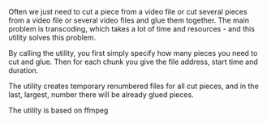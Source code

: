 Often we just need to cut a piece from a video file or cut several pieces from a video file or several video files and glue them together. The main problem is transcoding, which takes a lot of time and resources - and this utility solves this problem.

By calling the utility, you first simply specify how many pieces you need to cut and glue. Then for each chunk you give the file address, start time and duration.

The utility creates temporary renumbered files for all cut pieces, and in the last, largest, number there will be already glued pieces.

The utility is based on ffmpeg
